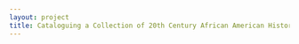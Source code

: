 ```yaml
--- 
layout: project 
title: Cataloguing a Collection of 20th Century African American History and Culture
---
```



